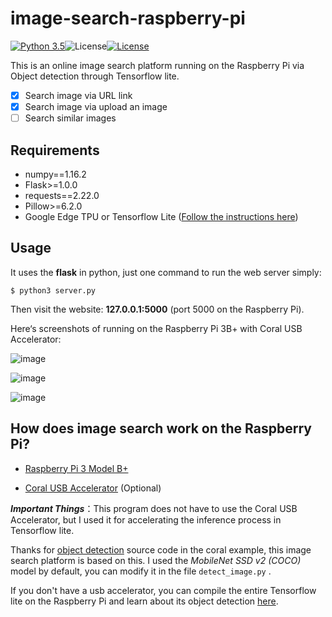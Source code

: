 # image-search-raspberry-pi

[![Python 3.5](https://img.shields.io/badge/python-3.7-blue.svg)](https://www.python.org/)![License](https://img.shields.io/badge/flask-v1.1.1-blue)[![License](https://img.shields.io/github/license/Evilran/image-search-raspberry-pi)](https://github.com/Evilran/image-search-raspberry-pi/blob/master/LICENSE)

This is an online image search platform running on the Raspberry Pi via Object detection through Tensorflow lite.

- [x] Search image via URL link
- [x] Search image via upload an image
- [ ] Search similar images

Requirements
------------------------------------------------------------------

- numpy==1.16.2
- Flask>=1.0.0
- requests==2.22.0
- Pillow>=6.2.0
- Google Edge TPU or Tensorflow Lite ([Follow the instructions here](https://www.tensorflow.org/lite/guide/build_rpi))

Usage
---

It uses the **flask** in python, just one command to run the web server simply:

```
$ python3 server.py
```

Then visit the website: **127.0.0.1:5000** (port 5000 on the Raspberry Pi).



Here‘s screenshots of running on the Raspberry Pi 3B+ with Coral USB Accelerator:

![image](https://github.com/Evilran/image-search-raspberry-pi/blob/master/images/url.png)

![image](https://github.com/Evilran/image-search-raspberry-pi/blob/master/images/image.png)

![image](https://github.com/Evilran/image-search-raspberry-pi/blob/master/images/demo.gif)



## How does image search work on the Raspberry Pi?

- [Raspberry Pi 3 Model B+](https://www.raspberrypi.org/products/raspberry-pi-3-model-b-plus/) 

- [Coral USB Accelerator](https://coral.withgoogle.com/products/accelerator) (Optional)

***Important Things***：This program does not have to use the Coral USB Accelerator, but I used it for accelerating the inference process in Tensorflow lite.

Thanks for [object detection](https://github.com/google-coral/tflite/tree/master/python/examples/detection) source code in the coral example, this image search platform is based on this. I used the *MobileNet SSD v2 (COCO)* model by default, you can modify it in the file `detect_image.py` .

If you don't have a usb accelerator, you can compile the entire Tensorflow lite on the Raspberry Pi and learn about its object detection [here](https://github.com/tensorflow/examples/tree/master/lite/examples/object_detection/raspberry_pi).

